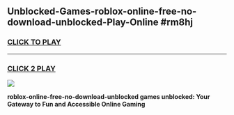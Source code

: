 
## Unblocked-Games-roblox-online-free-no-download-unblocked-Play-Online #rm8hj
<h3>
<a href="https://news.freeplayer.one?title=roblox-online-free-no-download-unblocked&ref=3">CLICK TO PLAY</a></h3>
<hr>

<h3>
<a href="https://news.freeplayer.one?title=roblox-online-free-no-download-unblocked&ref=3">CLICK 2 PLAY</a>
  
</h3>

<a href="https://news.freeplayer.one?title=roblox-online-free-no-download-unblocked&ref=3"><img src="https://clearcache.store/games.png"></a>


**roblox-online-free-no-download-unblocked games unblocked: Your Gateway to Fun and Accessible Online Gaming**
